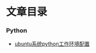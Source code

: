 # 文章目录

### Python

- [ubuntu系统python工作环境配置](https://github.com/NingAnMe/NingAnMe.github.io/blob/master/ubuntu-python-environment.md)
